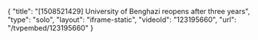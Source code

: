 {
    "title": "[1508521429] University of Benghazi reopens after three years",
    "type": "solo",
    "layout": "iframe-static",
    "videoId": "123195660",
    "url": "\/tvpembed\/123195660"
}